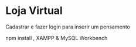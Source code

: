 <h1>Loja Virtual</h1>

<p>Cadastrar e fazer login para inserir um pensamento</p>

<p>npm install , XAMPP & MySQL Workbench</p>

<p>
</p>
